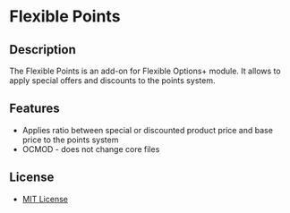 # Flexible Points

## Description
The Flexible Points is an add-on for Flexible Options+ module. It allows to apply special offers and discounts to the points system.

## Features
* Applies ratio between special or discounted product price and base price to the points system
* OCMOD - does not change core files

## License
* [MIT License](https://git.io/JTScM)
